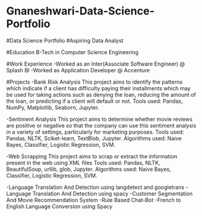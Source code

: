 # Gnaneshwari-Data-Science-Portfolio
#Data Science Portfolio
#Aspiring Data Analyst

#Education
B-Tech in Computer Science Engineering

#Work Experience
-Worked as an Inter(Associate Software Engineer) @ Splash BI
-Worked as Application Developer @ Accenture

#Projects
-Bank Risk Analysis 
 This project aims to identify the patterns which indicate if a client has difficulty paying their installments which may be  used for taking actions such as denying the loan, reducing the amount of the loan, or 
 predicting if a client will default or not. 
 Tools used: Pandas, NumPy, Matplotlib, Seaborn, Jupyter. 

-Sentiment Analysis 
 This project aims to determine whether movie reviews are positive or negative so that the company can use this  sentiment analysis in a variety of settings, particularly for marketing purposes. 
 Tools used: Pandas, NLTK, Sciket-learn, TextBlob, Jupyter. 
 Algorithms used: Naive Bayes, Classifier, Logistic Regression, SVM. 
 
-Web Scrapping
 This project aims to scrap or extract the information present in the web using XML files
 Tools used: Pandas, NLTK, BeautifulSoup, urllib, glob, Jupyter. 
 Algorithms used: Naive Bayes, Classifier, Logistic Regression, SVM. 
 
-Language Translation And Detection using langdetect and googletrans
-Language Translation And Detection using spacy
-Customer Segmentation And Movie Recommendation System
-Rule Based Chat-Bot
-French to English Language Conversion using Spacy
